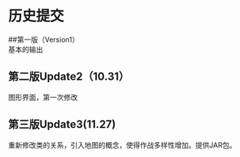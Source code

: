 # 历史提交  

##第一版（Version1）  
基本的输出  

## 第二版Update2（10.31）  
图形界面，第一次修改 

## 第三版Update3(11.27)   
重新修改类的关系，引入地图的概念，使得作战多样性增加。提供JAR包。  